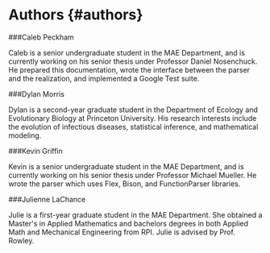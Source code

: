 Authors                         {#authors}
============


###Caleb Peckham 

Caleb is a senior undergraduate student in the MAE Department, and is currently working on his senior thesis under Professor Daniel Nosenchuck. He prepared this documentation, wrote the interface between the parser and the realization, and implemented a Google Test suite.

###Dylan Morris

Dylan is a second-year graduate student in the Department of Ecology and Evolutionary Biology at Princeton University. His research interests include the evolution of infectious diseases, statistical inference, and mathematical modeling.

###Kevin Griffin

Kevin is a senior undergraduate student in the MAE Department, and is currently working on his senior thesis under Professor Michael Mueller. He wrote the parser which uses Flex, Bison, and FunctionParser libraries.

###Julienne LaChance

Julie is a first-year graduate student in the MAE Department. She obtained a Master's in Applied Mathematics and bachelors degrees in both Applied Math and Mechanical Engineering from RPI. Julie is advised by Prof. Rowley. 
